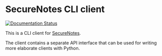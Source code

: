 # SecureNotes CLI client

[![Documentation Status](https://readthedocs.org/projects/secure-notes-client/badge/?version=latest)](https://secure-notes-client.readthedocs.io/en/latest/?badge=latest)

This is a CLI client for [SecureNotes](https://github.com/crazyscientist/secure-notes).

The client contains a separate API interface that can be used for writing more
elaborate clients with Python.
